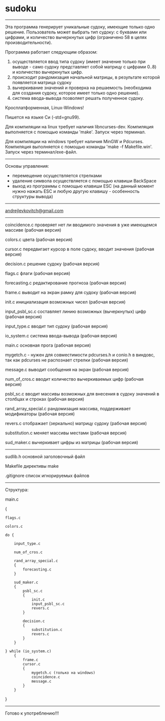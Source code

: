 # sudoku
______
Эта программа генерирует уникальные судоку, имеющие только одно решение. Пользователь может выбрать тип судоку: с буквами или цифрами, и количество вычеркнутых цифр (ограничено 58 в целях производительности).

Программа работает следующим образом:
1) осуществляется ввод типа судоку (имеет значение только при выводе - само судоку представляет собой матрицу с цифрами 0..8) и количество вычеркнутых цифр.
2) происходит рандомизация начальной матрицы, в результате которой появляется матрица судоку
3) вычеркивание значений и проверка на решаемость (необходима для создания судоку, которое имеет только одно решение).
4) система ввода-вывода позволяет решать полученное судоку.

Кросплатформенная, Linux-Windows!

Пишется на языке Си (-std=gnu99).

Для компиляции на linux требует наличия libncurses-dev. Компиляция выполняется с помощью команды 'make'. Запуск через терминал.

Для компиляции на windows требует наличия MinGW и Pdcurses. Компиляция выполняется с помощью команды 'make -f Makefile.win'. Запуск через терминал/exe-файл.
______
Основы управления:
- перемещение осуществляется стрелками
- удаление символа осуществляется с помощью клавиши BackSpace
- выход из программы с помощью клавиши ESC (на данный момент нужно нажать ESC и любую другую клавишу - особенность структуры вывода)
______
andrejlevkovitch@gmail.com
______
coincidence.c проверяет нет ли вводимого значения в уже имеющемся массиве (рабочая версия)

colors.c цвета (рабочая версия)

cursor.c передвигает курсор в поле судоку, вводит значения (рабочая версия)

decision.c решение судоку (рабочая версия)

flags.c флаги (рабочая версия)

forecasting.c редактирование прогноза (рабочая версия)

frame.c выводит на экран рамку для судоку (рабочая версия)

init.c инициализация возможных чисел (рабочая версия)

input_psbl_sc.c составляет линию возможных (вычеркнутых) цифр (рабочая версия)

input_type.c вводит тип судоку (рабочая версия)

io_system.c система ввода-вывода (рабочая версия)

main.c основная прога (рабочая версия)

mygetch.c - нужен для совместимости pdcurses.h и conio.h в виндовс, так как pdcurses не распознает стрелки (рабочая версия)

message.c выводит сообщения на экран (рабочая версия)

num_of_cros.c вводит количество вычеркиваемых цифр (рабочая версия)

psbl_sc.c вводит массивы возможных для внесения в судоку значений в столбцах и строках (рабочая версия)

rand_array_special.c рандомизация массива, поддерживает модификаторы (рабочая версия)

revers.c отображает (зеркально) матрицу судоку (рабочая версия)

substitution.c меняет массивы местами (рабочая версия)

sud_maker.c вычеркивает цифры из матрицы (рабочая версия)
______
sudlib.h основной заголовочный файл

Makefile директивы make

.gitignore список игнорируемых файлов
______
Структура:

main.c

{

    flags.c

    colors.c

    do {

        input_type.c

        num_of_cros.c

        rand_array_special.c
        {
            forecasting.c
        }

        sud_maker.c
        {
            psbl_sc.c
            {
                init.c
                input_psbl_sc.c
                revers.c
            }

            decision.c
            {
                substitution.c
                revers.c
            }
        }

    } while (io_system.c)
        {
            frame.c
            cursor.c
            {
                mygetch.c (только на windows)
                coincidence.c
                message.c
            }
        }

}
______
Готово к употреблению!!!
